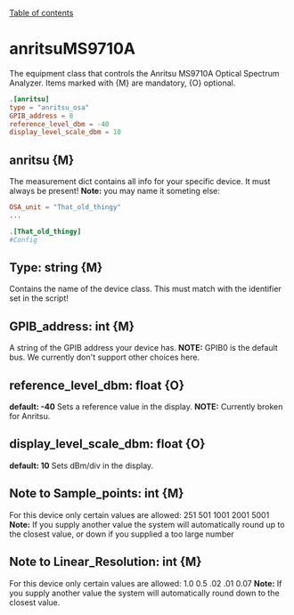 [Table of contents](../readme.md)
# anritsuMS9710A
The equipment class that controls the Anritsu MS9710A Optical Spectrum Analyzer.
Items marked with {M} are mandatory, {O} optional.


```toml
.[anritsu]
type = "anritsu_osa"
GPIB_address = 8
reference_level_dbm = -40
display_level_scale_dbm = 10
```
## anritsu {M}
The measurement dict contains all info for your specific device. It must always be present! 
**Note:** you may name it someting else:
``` TOML
OSA_unit = "That_old_thingy"
...

.[That_old_thingy]
#Config
```

## Type: string {M}
Contains the name of the device class. This must match with the identifier set in the script!

## GPIB_address: int {M}
A string of the GPIB address your device has. **NOTE:** GPIB0 is the default bus. We currently don't support other choices here.

## reference_level_dbm: float {O}
**default: -40**
Sets a reference value in the display. **NOTE:** Currently broken for Anritsu. 

## display_level_scale_dbm: float {O}
**default: 10**
Sets dBm/div in the display.

## Note to Sample_points: int {M}
For this device only certain values are allowed:
	251
	501
	1001
	2001
	5001
**Note:** If you supply another value the system will automatically round up to the closest value, or down if you supplied a too large number

## Note to Linear_Resolution: int {M}
For this device only certain values are allowed:
	1.0
	0.5
	.02
	.01
	0.07
**Note:** If you supply another value the system will automatically round down to the closest value.